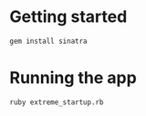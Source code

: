 # Getting started
```bash
gem install sinatra
```

# Running the app
```bash
ruby extreme_startup.rb
```